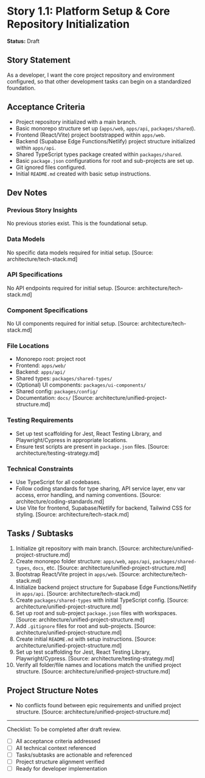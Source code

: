 # Story 1.1: Platform Setup & Core Repository Initialization

**Status:** Draft

## Story Statement
As a developer,
I want the core project repository and environment configured,
so that other development tasks can begin on a standardized foundation.

## Acceptance Criteria
- Project repository initialized with a main branch.
- Basic monorepo structure set up (`apps/web`, `apps/api`, `packages/shared`).
- Frontend (React/Vite) project bootstrapped within `apps/web`.
- Backend (Supabase Edge Functions/Netlify) project structure initialized within `apps/api`.
- Shared TypeScript types package created within `packages/shared`.
- Basic `package.json` configurations for root and sub-projects are set up.
- Git ignored files configured.
- Initial `README.md` created with basic setup instructions.

## Dev Notes
### Previous Story Insights
No previous stories exist. This is the foundational setup.

### Data Models
No specific data models required for initial setup. [Source: architecture/tech-stack.md]

### API Specifications
No API endpoints required for initial setup. [Source: architecture/tech-stack.md]

### Component Specifications
No UI components required for initial setup. [Source: architecture/tech-stack.md]

### File Locations
- Monorepo root: project root
- Frontend: `apps/web/`
- Backend: `apps/api/`
- Shared types: `packages/shared-types/`
- (Optional) UI components: `packages/ui-components/`
- Shared config: `packages/config/`
- Documentation: `docs/`
[Source: architecture/unified-project-structure.md]

### Testing Requirements
- Set up test scaffolding for Jest, React Testing Library, and Playwright/Cypress in appropriate locations.
- Ensure test scripts are present in `package.json` files. [Source: architecture/testing-strategy.md]

### Technical Constraints
- Use TypeScript for all codebases.
- Follow coding standards for type sharing, API service layer, env var access, error handling, and naming conventions. [Source: architecture/coding-standards.md]
- Use Vite for frontend, Supabase/Netlify for backend, Tailwind CSS for styling. [Source: architecture/tech-stack.md]

## Tasks / Subtasks
1. Initialize git repository with main branch. [Source: architecture/unified-project-structure.md]
2. Create monorepo folder structure: `apps/web`, `apps/api`, `packages/shared-types`, `docs`, etc. [Source: architecture/unified-project-structure.md]
3. Bootstrap React/Vite project in `apps/web`. [Source: architecture/tech-stack.md]
4. Initialize backend project structure for Supabase Edge Functions/Netlify in `apps/api`. [Source: architecture/tech-stack.md]
5. Create `packages/shared-types` with initial TypeScript config. [Source: architecture/unified-project-structure.md]
6. Set up root and sub-project `package.json` files with workspaces. [Source: architecture/unified-project-structure.md]
7. Add `.gitignore` files for root and sub-projects. [Source: architecture/unified-project-structure.md]
8. Create initial `README.md` with setup instructions. [Source: architecture/unified-project-structure.md]
9. Set up test scaffolding for Jest, React Testing Library, Playwright/Cypress. [Source: architecture/testing-strategy.md]
10. Verify all folder/file names and locations match the unified project structure. [Source: architecture/unified-project-structure.md]

## Project Structure Notes
- No conflicts found between epic requirements and unified project structure. [Source: architecture/unified-project-structure.md]

---

Checklist: To be completed after draft review.
- [ ] All acceptance criteria addressed
- [ ] All technical context referenced
- [ ] Tasks/subtasks are actionable and referenced
- [ ] Project structure alignment verified
- [ ] Ready for developer implementation 